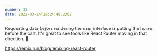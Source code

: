 ```yaml
---
number: 33
date: 2022-03-24T16:24:49.230Z
---
```


Requesting data _before_ rendering the user interface is putting the horse before the cart. It's great to see tools like React Router moving in that direction. 🐎

https://remix.run/blog/remixing-react-router

